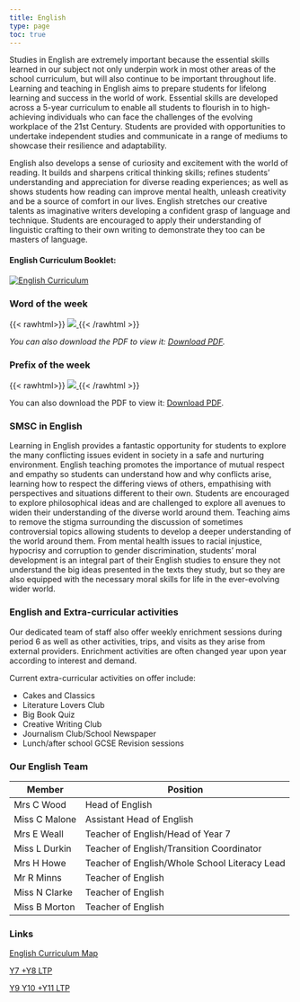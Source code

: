 ```yaml
---
title: English
type: page
toc: true
---
```


Studies in English are extremely important because the essential skills learned in our subject not only underpin work in most other areas of the school curriculum, but will also continue to be important throughout life. Learning and teaching in English aims to prepare students for lifelong learning and success in the world of work. Essential skills are developed across a 5-year curriculum to enable all students to flourish in to high-achieving individuals who can face the challenges of the evolving workplace of the 21st Century. Students are provided with opportunities to undertake independent studies and communicate in a range of mediums to showcase their resilience and adaptability.

English also develops a sense of curiosity and excitement with the world of reading. It builds and sharpens critical thinking skills; refines students’ understanding and appreciation for diverse reading experiences; as well as shows students how reading can improve mental health, unleash creativity and be a source of comfort in our lives. English stretches our creative talents as imaginative writers developing a confident grasp of language and technique. Students are encouraged to apply their understanding of linguistic crafting to their own writing to demonstrate they too can be masters of language.

#### English Curriculum Booklet: 

[![English Curriculum](https://stjosephsbolton.org.uk/wp-content/uploads/2022/03/English-Capture-209x300.png)](https://stjosephsbolton.org.uk/wp-content/uploads/2022/11/Departmental-Curriculum-Handbook-English-1.pdf)

### Word of the week
{{< rawhtml>}}
<a href="https://joeys-rchs.pages.dev/assets/english/macro.pdf">
    <img src="/assets/english/WOTW.png">
</a>
{{< /rawhtml >}}

*You can also download the PDF to view it: [Download PDF](https://stjosephsbolton.org.uk/wp-content/uploads/2022/07/38-18.7.22-Dem.pdf).*

### Prefix of the week
{{< rawhtml>}}
<a href="https://stjosephsbolton.org.uk/wp-content/uploads/2022/07/38-18.7.22-Dem.pdf">
    <img src="/assets/english/PFOTW.png">
</a>
{{< /rawhtml >}}

You can also download the PDF to view it: [Download PDF](/assets/english/macro.pdf).

### SMSC in English

Learning in English provides a fantastic opportunity for students to explore the many conflicting issues evident in society in a safe and nurturing environment. English teaching promotes the importance of mutual respect and empathy so students can understand how and why conflicts arise, learning how to respect the differing views of others, empathising with perspectives and situations different to their own. Students are encouraged to explore philosophical ideas and are challenged to explore all avenues to widen their understanding of the diverse world around them. Teaching aims to remove the stigma surrounding the discussion of sometimes controversial topics allowing students to develop a deeper understanding of the world around them. From mental health issues to racial injustice, hypocrisy and corruption to gender discrimination, students’ moral development is an integral part of their English studies to ensure they not understand the big ideas presented in the texts they study, but so they are also equipped with the necessary moral skills for life in the ever-evolving wider world.

### English and Extra-curricular activities

Our dedicated team of staff also offer weekly enrichment sessions during period 6 as well as other activities, trips, and visits as they arise from external providers. Enrichment activities are often changed year upon year according to interest and demand.

Current extra-curricular activities on offer include:

- Cakes and Classics
- Literature Lovers Club
- Big Book Quiz
- Creative Writing Club
- Journalism Club/School Newspaper
- Lunch/after school GCSE Revision sessions

### Our English Team

| Member        | Position                                      |
|---------------|-----------------------------------------------|
| Mrs C Wood    | Head of English                                |
| Miss C Malone | Assistant Head of English                      |
| Mrs E Weall   | Teacher of English/Head of Year 7              |
| Miss L Durkin | Teacher of English/Transition Coordinator      |
| Mrs H Howe    | Teacher of English/Whole School Literacy Lead  |
| Mr R Minns    | Teacher of English                             |
| Miss N Clarke | Teacher of English                             |
| Miss B Morton | Teacher of English                             |

### Links

[English Curriculum Map](https://stjosephsbolton.org.uk/wp-content/uploads/2022/10/English-Curriculum-Map.pdf)

[Y7 +Y8 LTP](https://stjosephsbolton.org.uk/wp-content/uploads/2022/10/NEW-Y7-Y8-LTP.pdf)

[Y9 Y10 +Y11 LTP](https://stjosephsbolton.org.uk/wp-content/uploads/2022/10/NEW-Y9-Y10-Y11-LTP.pdf)